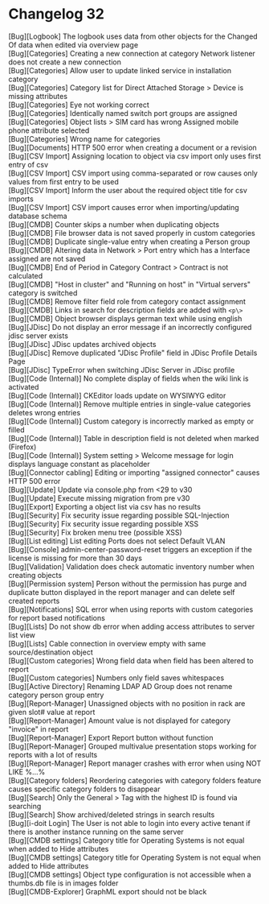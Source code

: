 # Changelog 32

[Bug][Logbook]                  The logbook uses data from other objects for the Changed Of data when edited via overview page<br>
[Bug][Categories]               Creating a new connection at category Network listener does not create a new connection<br>
[Bug][Categories]               Allow user to update linked service in installation category<br>
[Bug][Categories]               Category list for Direct Attached Storage > Device is missing attributes<br>
[Bug][Categories]               Eye not working correct<br>
[Bug][Categories]               Identically named switch port groups are assigned<br>
[Bug][Categories]               Object lists > SIM card has wrong Assigned mobile phone attribute selected<br>
[Bug][Categories]               Wrong name for categories<br>
[Bug][Documents]                HTTP 500 error when creating a document or a revision<br>
[Bug][CSV Import]               Assigning location to object via csv import only uses first entry of csv<br>
[Bug][CSV Import]               CSV import using comma-separated or row causes only values from first entry to be used<br>
[Bug][CSV Import]               Inform the user about the required object title for csv imports<br>
[Bug][CSV Import]               CSV import causes error when importing/updating database schema<br>
[Bug][CMDB]                     Counter skips a number when duplicating objects<br>
[Bug][CMDB]                     File browser data is not saved properly in custom categories<br>
[Bug][CMDB]                     Duplicate single-value entry when creating a Person group<br>
[Bug][CMDB]                     Altering data in Network > Port entry which has a Interface assigned are not saved<br>
[Bug][CMDB]                     End of Period in Category Contract > Contract is not calculated<br>
[Bug][CMDB]                     "Host in cluster" and "Running on host" in "Virtual servers" category is switched<br>
[Bug][CMDB]                     Remove filter field role from category contact assignment<br>
[Bug][CMDB]                     Links in search for description fields are added with `<p\>`<br>
[Bug][CMDB]                     Object browser displays german text while using english<br>
[Bug][JDisc]                    Do not display an error message if an incorrectly configured jdisc server exists<br>
[Bug][JDisc]                    JDisc updates archived objects<br>
[Bug][JDisc]                    Remove duplicated "JDisc Profile" field in JDisc Profile Details Page<br>
[Bug][JDisc]                    TypeError when switching JDisc Server in JDisc profile<br>
[Bug][Code (Internal)]          No complete display of fields when the wiki link is activated<br>
[Bug][Code (Internal)]          CKEditor loads update on WYSIWYG editor<br>
[Bug][Code (Internal)]          Remove multiple entries in single-value categories deletes wrong entries<br>
[Bug][Code (Internal)]          Custom category is incorrectly marked as empty or filled<br>
[Bug][Code (Internal)]          Table in description field is not deleted when marked (Firefox)<br>
[Bug][Code (Internal)]          System setting > Welcome message for login displays language constant as placeholder<br>
[Bug][Connector cabling]        Editing or importing "assigned connector" causes HTTP 500 error<br>
[Bug][Update]                   Update via console.php from <29 to v30<br>
[Bug][Update]                   Execute missing migration from pre v30<br>
[Bug][Export]                   Exporting a object list via csv has no results<br>
[Bug][Security]                 Fix security issue regarding possible SQL-Injection<br>
[Bug][Security]                 Fix security issue regarding possible XSS<br>
[Bug][Security]                 Fix broken menu tree (possible XSS)<br>
[Bug][List editing]             List editing Ports does not select Default VLAN<br>
[Bug][Console]                  admin-center-password-reset triggers an exception if the license is missing for more than 30 days<br>
[Bug][Validation]               Validation does check automatic inventory number when creating objects<br>
[Bug][Permission system]        Person without the permission has purge and duplicate button displayed in the report manager and can delete self created reports<br>
[Bug][Notifications]            SQL error when using reports with custom categories for report based notifications<br>
[Bug][Lists]                    Do not show db error when adding access attributes to server list view<br>
[Bug][Lists]                    Cable connection in overview empty with same source/destination object<br>
[Bug][Custom categories]        Wrong field data when field has been altered to report<br>
[Bug][Custom categories]        Numbers only field saves whitespaces<br>
[Bug][Active Directory]         Renaming LDAP AD Group does not rename category person group entry<br>
[Bug][Report-Manager]           Unassigned objects with no position in rack are given slot# value at report<br>
[Bug][Report-Manager]           Amount value is not displayed for category "invoice" in report<br>
[Bug][Report-Manager]           Export Report button without function<br>
[Bug][Report-Manager]           Grouped multivalue presentation stops working for reports with a lot of results<br>
[Bug][Report-Manager]           Report manager crashes with error when using NOT LIKE %...%<br>
[Bug][Category folders]         Reordering categories with category folders feature causes specific category folders to disappear<br>
[Bug][Search]                   Only the General > Tag with the highest ID is found via searching<br>
[Bug][Search]                   Show archived/deleted strings in search results<br>
[Bug][i-doit Login]             The User is not able to login into every active tenant if there is another instance running on the same server<br>
[Bug][CMDB settings]            Category title for Operating Systems is not equal when added to Hide attributes<br>
[Bug][CMDB settings]            Category title for Operating System is not equal when added to Hide attributes<br>
[Bug][CMDB settings]            Object type configuration is not accessible when a thumbs.db file is in images folder<br>
[Bug][CMDB-Explorer]            GraphML export should not be black
